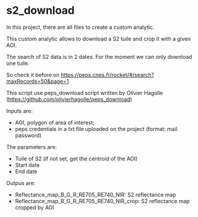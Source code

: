 # s2_download

In this project, there are all files to create a custom analytic. 

This custom analytic allows to download a S2 tuile and crop it with a given AOI.

The search of S2 data is in 2 dates. For the moment we can only download one tuile.

So check it before on https://peps.cnes.fr/rocket/#/search?maxRecords=50&page=1

This script use peps_download script written by Olivier Hagolle (https://github.com/olivierhagolle/peps_download)

Inputs are:
- AOI, polygon of area of interest;
- peps credentials in a txt file uploaded on the project (format: mail password)

The parameters are:
- Tuile of S2 (if not set, get the centroid of the AOI)
- Start date
- End date

Outpus are:
- Reflectance_map_B_G_R_RE705_RE740_NIR: S2 reflectance map
- Reflectance_map_B_G_R_RE705_RE740_NIR_crop: S2 reflectance map cropped by AOI

